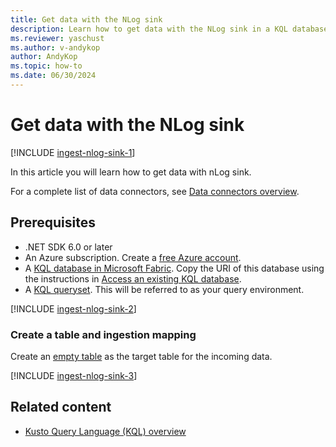 ```yaml
---
title: Get data with the NLog sink 
description: Learn how to get data with the NLog sink in a KQL database in Real-Time Intelligence.
ms.reviewer: yaschust 
ms.author: v-andykop
author: AndyKop
ms.topic: how-to
ms.date: 06/30/2024
---
```

# Get data with the NLog sink

[!INCLUDE [ingest-nlog-sink-1](~/../data-explorer/includes/cross-repo/ingest-nlog-sink-1.md)]

In this article you will learn how to get data with nLog sink.

For a complete list of data connectors, see [Data connectors overview](/azure/data-explorer/integrate-data-overview).
<!-- Update this link to the RTI Get data overview, once it is created and merged -->

## Prerequisites

* .NET SDK 6.0 or later
* An Azure subscription. Create a [free Azure account](https://azure.microsoft.com/free/).
* A [KQL database in Microsoft Fabric](create-database.md). Copy the URI of this database using the instructions in [Access an existing KQL database](access-database-copy-uri.md).
* A [KQL queryset](kusto-query-set.md). This will be referred to as your query environment.

[!INCLUDE [ingest-nlog-sink-2](~/../data-explorer/includes/cross-repo/ingest-nlog-sink-2.md)]

### Create a table and ingestion mapping

Create an [empty table](create-empty-table.md) as the target table for the incoming data.

[!INCLUDE [ingest-nlog-sink-3](~/../data-explorer/includes/cross-repo/ingest-nlog-sink-3.md)]

## Related content

* [Kusto Query Language (KQL) overview](/azure/data-explorer/kusto/query/index)
